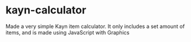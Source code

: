 # kayn-calculator
Made a very simple Kayn item calculator. It only includes a set amount of items, and is made using JavaScript with Graphics
